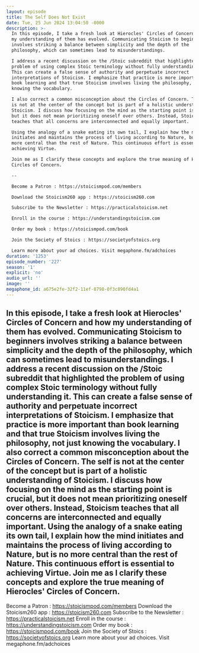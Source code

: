 ```yaml
---
layout: episode
title: The Self Does Not Exist
date: Tue, 25 Jun 2024 13:04:50 -0000
description: >-
  In this episode, I take a fresh look at Hierocles' Circles of Concern and how
  my understanding of them has evolved. Communicating Stoicism to beginners
  involves striking a balance between simplicity and the depth of the
  philosophy, which can sometimes lead to misunderstandings.

  I address a recent discussion on the /Stoic subreddit that highlighted the
  problem of using complex Stoic terminology without fully understanding it.
  This can create a false sense of authority and perpetuate incorrect
  interpretations of Stoicism. I emphasize that practice is more important than
  book learning and that true Stoicism involves living the philosophy, not just
  knowing the vocabulary.

  I also correct a common misconception about the Circles of Concern. The self
  is not at the center of the concept but is part of a holistic understanding of
  Stoicism. I discuss how focusing on the mind as the starting point is crucial,
  but it does not mean prioritizing oneself over others. Instead, Stoicism
  teaches that all concerns are interconnected and equally important.

  Using the analogy of a snake eating its own tail, I explain how the mind
  initiates and maintains the process of living according to Nature, but is no
  more central than the rest of Nature. This continuous effort is essential to
  achieving Virtue.

  Join me as I clarify these concepts and explore the true meaning of Hierocles'
  Circles of Concern.

  --

  Become a Patron : https://stoicismpod.com/members

  Download the Stoicism260 app : https://stoicism260.com

  Subscribe to the Newsletter : https://practicalstoicism.net

  Enroll in the course : https://understandingstoicism.com

  Order my book : https://stoicismpod.com/book

  Join the Society of Stoics : https://societyofstoics.org

  Learn more about your ad choices. Visit megaphone.fm/adchoices
duration: '1253'
episode_number: '227'
season: '1'
explicit: 'no'
audio_url: ''
image: ''
megaphone_id: a675e2fe-32f2-11ef-8798-0f3c890fd4a1
---
```


In this episode, I take a fresh look at Hierocles' Circles of Concern and how my understanding of them has evolved. Communicating Stoicism to beginners involves striking a balance between simplicity and the depth of the philosophy, which can sometimes lead to misunderstandings.
I address a recent discussion on the /Stoic subreddit that highlighted the problem of using complex Stoic terminology without fully understanding it. This can create a false sense of authority and perpetuate incorrect interpretations of Stoicism. I emphasize that practice is more important than book learning and that true Stoicism involves living the philosophy, not just knowing the vocabulary.
I also correct a common misconception about the Circles of Concern. The self is not at the center of the concept but is part of a holistic understanding of Stoicism. I discuss how focusing on the mind as the starting point is crucial, but it does not mean prioritizing oneself over others. Instead, Stoicism teaches that all concerns are interconnected and equally important.
Using the analogy of a snake eating its own tail, I explain how the mind initiates and maintains the process of living according to Nature, but is no more central than the rest of Nature. This continuous effort is essential to achieving Virtue.
Join me as I clarify these concepts and explore the true meaning of Hierocles' Circles of Concern.
--
Become a Patron : https://stoicismpod.com/members
Download the Stoicism260 app : https://stoicism260.com
Subscribe to the Newsletter : https://practicalstoicism.net
Enroll in the course : https://understandingstoicism.com
Order my book : https://stoicismpod.com/book
Join the Society of Stoics : https://societyofstoics.org
Learn more about your ad choices. Visit megaphone.fm/adchoices